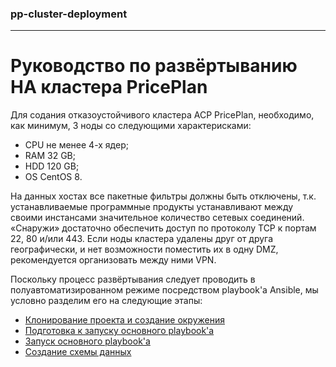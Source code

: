 ### pp-cluster-deployment
---

# Руководство по развёртыванию HA кластера PricePlan

Для содания отказоустойчивого кластера АСР PricePlan, необходимо, как
минимум, 3 ноды со следующими характерисками:

- CPU не менее 4-х ядер;
- RAM 32 GB;
- HDD 120 GB;
- OS CentOS 8.

На данных хостах все пакетные фильтры должны быть отключены, т.к.
устанавливаемые программные продукты устанавливают между своими инстансами
значительное количество сетевых соединений. «Снаружи» достаточно обеспечить
доступ по протоколу TCP к портам 22, 80 и/или 443. Если ноды кластера
удалены друг от друга географически, и нет возможности поместить их в одну
DMZ, рекомендуется организовать между ними VPN.

Поскольку процесс развёртывания следует проводить в полуавтоматизированном
режиме посредством playbook'а Ansible, мы условно разделим его на следующие
этапы:

* [Клонирование проекта и создание окружения](docs/pve.md)
* [Подготовка к запуску основного playbook'а](docs/preparing.md)
* [Запуск основного playbook'а](docs/playbook_run.md)
* [Создание схемы данных](docs/db-schema.md)
